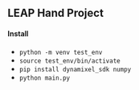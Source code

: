 ## LEAP Hand Project

#### Install 
- `python -m venv test_env`
- `source test_env/bin/activate`
- `pip install dynamixel_sdk numpy`
- `python main.py`
